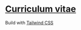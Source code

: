 # [Curriculum vitae](https://mbalyura.github.io/cv/)

Build with [Tailwind CSS](https://tailwindcss.com/)
